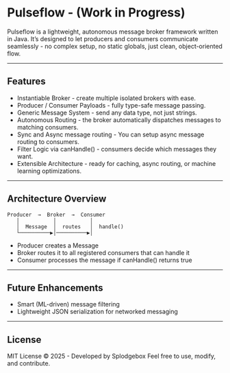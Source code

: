 # Pulseflow - (Work in Progress)

Pulseflow is a lightweight, autonomous message broker framework written in Java.
It’s designed to let producers and consumers communicate seamlessly - no complex setup, no static globals, just clean, object-oriented flow.

------------------------------------------------------------
Features
------------------------------------------------------------
- Instantiable Broker - create multiple isolated brokers with ease.
- Producer / Consumer Payloads - fully type-safe message passing.
- Generic Message<T> System - send any data type, not just strings.
- Autonomous Routing - the broker automatically dispatches messages to matching consumers.
- Sync and Async message routing - You can setup async message routing to consumers.
- Filter Logic via canHandle() - consumers decide which messages they want.
- Extensible Architecture - ready for caching, async routing, or machine learning optimizations.

------------------------------------------------------------
Architecture Overview
------------------------------------------------------------
```
Producer  →  Broker  →  Consumer
   │           │           │
   │  Message  │  routes   │  handle()
   └──────────▶│──────────▶│
```

- Producer creates a Message<T>
- Broker routes it to all registered consumers that can handle it
- Consumer processes the message if canHandle() returns true

------------------------------------------------------------
Future Enhancements
------------------------------------------------------------
- Smart (ML-driven) message filtering
- Lightweight JSON serialization for networked messaging

------------------------------------------------------------
License
------------------------------------------------------------
MIT License © 2025 - Developed by Splodgebox
Feel free to use, modify, and contribute.
